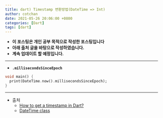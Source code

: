 ```yaml
---
title: dart) Timestamp 변환방법(DateTime => Int)
author: cotchan
date: 2021-05-26 20:06:00 +0800
categories: [Dart]
tags: [dart]   
---
```


+ **이 포스팅은 개인 공부 목적으로 작성한 포스팅입니다**
+ **아래 출처 글을 바탕으로 작성하였습니다.**
+ **계속 업데이트 할 예정입니다.**

---

+ **`.millisecondsSinceEpoch`**

```dart
void main() {
  print(DateTime.now().millisecondsSinceEpoch);
}
```

---

+ 출처
  + [How to get a timestamp in Dart?](https://stackoverflow.com/questions/13110542/how-to-get-a-timestamp-in-dart)
  + [DateTime class](https://api.dart.dev/stable/2.10.1/dart-core/DateTime-class.html)

